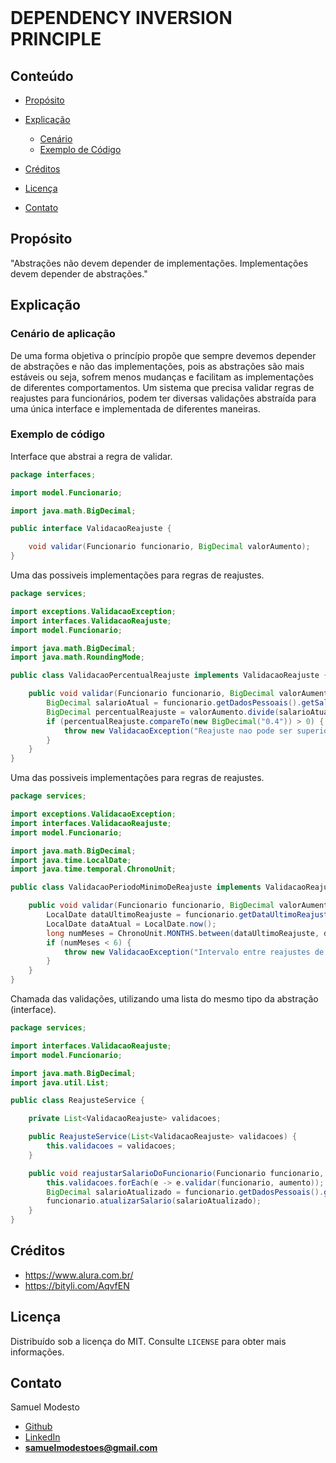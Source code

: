 <br />
<p >
  <h1> DEPENDENCY INVERSION PRINCIPLE </h1>
</p>


<!-- TABLE OF CONTENTS -->

## Conteúdo

- [Propósito](#Propósito)
- [Explicação](#Explicação)
  - [Cenário](#Cenário-De-Aplicação)
  - [Exemplo de Código](#Exemplo-de-código)

- [Créditos](#Créditos)
- [Licença](#Licença)
- [Contato](#Contato)

## Propósito
"Abstrações não devem depender de implementações. Implementações devem depender de abstrações."
## Explicação
### Cenário de aplicação
De uma forma objetiva o princípio propõe que sempre devemos depender de abstrações e não das implementações, pois as abstrações são mais estáveis ou seja, sofrem menos mudanças e facilitam as implementações de diferentes comportamentos.
Um sistema que precisa validar regras de reajustes para funcionários, podem ter diversas validações abstraída para uma única interface e implementada de diferentes maneiras. 

### Exemplo de código
Interface que abstrai a regra de validar.
```java 
package interfaces;

import model.Funcionario;

import java.math.BigDecimal;

public interface ValidacaoReajuste {

    void validar(Funcionario funcionario, BigDecimal valorAumento);
}

```
Uma das possiveis implementações para regras de reajustes.
```java 
package services;

import exceptions.ValidacaoException;
import interfaces.ValidacaoReajuste;
import model.Funcionario;

import java.math.BigDecimal;
import java.math.RoundingMode;

public class ValidacaoPercentualReajuste implements ValidacaoReajuste {

    public void validar(Funcionario funcionario, BigDecimal valorAumento) {
        BigDecimal salarioAtual = funcionario.getDadosPessoais().getSalario();
        BigDecimal percentualReajuste = valorAumento.divide(salarioAtual, RoundingMode.HALF_UP);
        if (percentualReajuste.compareTo(new BigDecimal("0.4")) > 0) {
            throw new ValidacaoException("Reajuste nao pode ser superior a 40% do salario!");
        }
    }
}

```
Uma das possiveis implementações para regras de reajustes.
```java 
package services;

import exceptions.ValidacaoException;
import interfaces.ValidacaoReajuste;
import model.Funcionario;

import java.math.BigDecimal;
import java.time.LocalDate;
import java.time.temporal.ChronoUnit;

public class ValidacaoPeriodoMinimoDeReajuste implements ValidacaoReajuste {

    public void validar(Funcionario funcionario, BigDecimal valorAumento) {
        LocalDate dataUltimoReajuste = funcionario.getDataUltimoReajuste();
        LocalDate dataAtual = LocalDate.now();
        long numMeses = ChronoUnit.MONTHS.between(dataUltimoReajuste, dataAtual);
        if (numMeses < 6) {
            throw new ValidacaoException("Intervalo entre reajustes de ser de no minimo 6 meses");
        }
    }
}

```
Chamada das validações, utilizando uma lista do mesmo tipo da abstração (interface).
```java 
package services;

import interfaces.ValidacaoReajuste;
import model.Funcionario;

import java.math.BigDecimal;
import java.util.List;

public class ReajusteService {

    private List<ValidacaoReajuste> validacoes;

    public ReajusteService(List<ValidacaoReajuste> validacoes) {
        this.validacoes = validacoes;
    }

    public void reajustarSalarioDoFuncionario(Funcionario funcionario, BigDecimal aumento){
        this.validacoes.forEach(e -> e.validar(funcionario, aumento));
        BigDecimal salarioAtualizado = funcionario.getDadosPessoais().getSalario().add(aumento);
        funcionario.atualizarSalario(salarioAtualizado);
    }
}

```
<!-- ## Diagrama de classe -->

<!-- <p align="center">
  <a href="https://github.com/SamuelModesto">
      <img alt="Minerva" src="https://github.com/SamuelModesto/Imagens/blob/master/Imagens%20Minerva/strategy.png" />
  </a>
</p> -->

## Créditos
- https://www.alura.com.br/
- https://bityli.com/AqvfEN

## Licença

Distribuído sob a licença do MIT. Consulte `LICENSE` para obter mais informações.

## Contato
Samuel Modesto 
- [Github](https://github.com/SamuelModesto) 
- [LinkedIn](https://www.linkedin.com/in/samuelmodesto)
- **samuelmodestoes@gmail.com**
